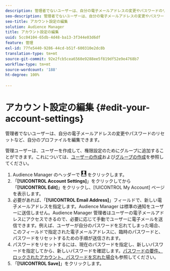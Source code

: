 ```yaml
---
description: 管理者でないユーザーは、自分の電子メールアドレスの変更やパスワードのリセットなど、自分のプロファイルを編集できます。
seo-description: 管理者でないユーザーは、自分の電子メールアドレスの変更やパスワードのリセットなど、自分のプロファイルを編集できます。
seo-title: アカウント設定の編集
solution: Audience Manager
title: アカウント設定の編集
uuid: 5cc04104-65db-4d48-ba13-3f344e03d6df
feature: 管理
exl-id: 77fe5440-9286-44cd-b51f-600310e2dc8b
translation-type: tm+mt
source-git-commit: 92e2fcb5cea6560e9288ee5f819df52e9e4768b7
workflow-type: tm+mt
source-wordcount: '188'
ht-degree: 100%

---
```


# アカウント設定の編集 {#edit-your-account-settings}

管理者でないユーザーは、自分の電子メールアドレスの変更やパスワードのリセットなど、自分のプロファイルを編集できます。

<!-- t_edit_account_settings.xml -->

管理ユーザーは、ユーザーを作成して、権限設定のためにグループに追加することができます。これについては、[ユーザーの作成](../../features/administration/administration-overview.md#create-users)および[グループの作成](../../features/administration/administration-overview.md#create-group)を参照してください。

1. Audience Manager のヘッダーで ![](assets/icon_profile.png) をクリックします。
1. 「**[!UICONTROL Account Settings]**」をクリックしてから「**[!UICONTROL Edit]**」をクリックし、[!UICONTROL My Account] ページを表示します。
1. 必要があれば、「**[!UICONTROL Email Address]**」フィールドで、新しい電子メールアドレスを指定します。Audience Manager は標準の通知をユーザーに送信しません。Audience Manager 管理者はユーザーの電子メールアドレスにアクセスできるので、必要に応じて手動でユーザーに電子メールを送信できます。例えば、ユーザーが自分のパスワードを忘れてしまった場合、このフィールドで指定された電子メールアドレスに、臨時のパスワードと、パスワードをリセットするための手順が送信されます。
1. パスワードをリセットするには、現在のパスワードを指定し、新しいパスワードを指定してから、新しいパスワードを確認します。[パスワードの要件、ロックされたアカウント、パスワードを忘れた場合](../../reference/password-requirements.md)も参照してください。
1. 「**[!UICONTROL Save]**」をクリックします。

